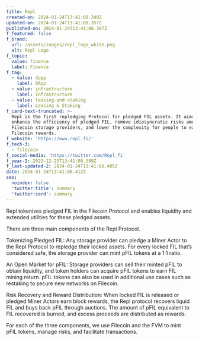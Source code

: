 ```yaml
---
title: Repl
created-on: 2024-01-24T13:41:08.340Z
updated-on: 2024-01-24T13:41:08.357Z
published-on: 2024-01-24T13:41:08.367Z
f_featured: false
f_brand:
  url: /assets/images/repl_logo_white.png
  alt: Repl Logo
f_topic:
  value: finance
  label: Finance
f_tag:
  - value: dapp
    label: DApp
  - value: infrastructure
    label: Infrastructure
  - value: leasing-and-staking
    label: Leasing & Staking
f_card-text-truncated: >-
  Repl is the first repledging Protocol for pledged FIL assets. It aims to
  enhance the efficiency of pledged FIL, remove idiosyncratic risks among
  Filecoin storage providers, and lower the complexity for people to earn
  Filecoin rewards. 
f_website: 'https://www.repl.fi/'
f_tech-3:
  - filecoin
f_social-media: 'https://twitter.com/Repl_fi'
f_year-2: 2023-12-25T13:41:08.389Z
f_last-updated-2: 2024-01-24T13:41:08.405Z
date: 2024-01-24T13:41:08.412Z
seo:
  noindex: false
  'twitter:title': summary
  'twitter:card': summary
---
```

Repl tokenizes pledged FIL in the Filecoin Protocol and enables liquidity and extended utilities for these pledged assets.

There are three main components of the Repl Protocol.

Tokenizing Pledged FIL: Any storage provider can pledge a Miner Actor to the Repl Protocol to repledge their locked assets. For every locked FIL that’s considered safe, the storage provider can mint pFIL tokens at a 1:1 ratio.

An Open Market for pFIL: Storage providers can sell their minted pFIL to obtain liquidity, and token holders can acquire pFIL tokens to earn FIL mining return. pFIL tokens can also be used in additional use cases such as restaking to secure new networks on Filecoin.

Risk Recovery and Reward Distribution: When locked FIL is released or pledged Miner Actors earn block rewards, the Repl protocol recovers liquid FIL and buys back pFIL through auctions. The amount of pFIL equivalent to FIL recovered is burned, and excess proceeds are distributed as rewards.

For each of the three components, we use Filecoin and the FVM to mint pFIL tokens, manage risks, and facilitate transactions.
